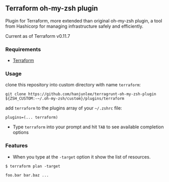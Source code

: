 ## Terraform oh-my-zsh plugin

Plugin for Terraform, more extended than original oh-my-zsh plugin, a tool from Hashicorp for managing infrastructure safely and efficiently.

Current as of Terraform v0.11.7

### Requirements

 * [Terraform](https://terraform.io/)

### Usage

clone this repository into custom directory with name `terraform`:
```shell
git clone https://github.com/hanjunlee/terragrunt-oh-my-zsh-plugin ${ZSH_CUSTOM:-~/.oh-my-zsh/custom}/plugins/terraform
```

add `terraform` to the plugins array of your `~/.zshrc` file:
```shell
plugins=(... terraform)
```

 * Type `terraform` into your prompt and hit `TAB` to see available completion options

### Features

- When you type at the `-target` option it show the list of resources.
```shell
$ terraform plan -target 

foo.bar bar.baz ...
```
